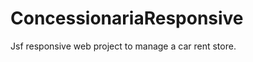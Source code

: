 ConcessionariaResponsive
========================

Jsf responsive web project to manage a car rent store.
